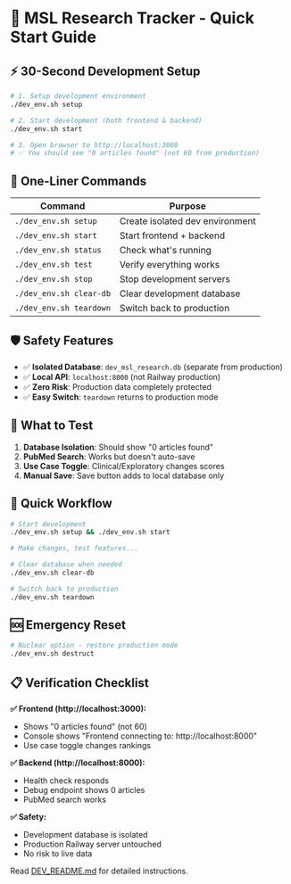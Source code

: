# 🚀 MSL Research Tracker - Quick Start Guide

## ⚡ 30-Second Development Setup

```bash
# 1. Setup development environment
./dev_env.sh setup

# 2. Start development (both frontend & backend)
./dev_env.sh start

# 3. Open browser to http://localhost:3000
# ✅ You should see "0 articles found" (not 60 from production)
```

## 🎯 One-Liner Commands

| Command | Purpose |
|---------|---------|
| `./dev_env.sh setup` | Create isolated dev environment |
| `./dev_env.sh start` | Start frontend + backend |
| `./dev_env.sh status` | Check what's running |
| `./dev_env.sh test` | Verify everything works |
| `./dev_env.sh stop` | Stop development servers |
| `./dev_env.sh clear-db` | Clear development database |
| `./dev_env.sh teardown` | Switch back to production |

## 🛡️ Safety Features

- ✅ **Isolated Database**: `dev_msl_research.db` (separate from production)
- ✅ **Local API**: `localhost:8000` (not Railway production)
- ✅ **Zero Risk**: Production data completely protected
- ✅ **Easy Switch**: `teardown` returns to production mode

## 🧪 What to Test

1. **Database Isolation**: Should show "0 articles found"
2. **PubMed Search**: Works but doesn't auto-save
3. **Use Case Toggle**: Clinical/Exploratory changes scores
4. **Manual Save**: Save button adds to local database only

## 🔄 Quick Workflow

```bash
# Start development
./dev_env.sh setup && ./dev_env.sh start

# Make changes, test features...

# Clear database when needed
./dev_env.sh clear-db

# Switch back to production
./dev_env.sh teardown
```

## 🆘 Emergency Reset

```bash
# Nuclear option - restore production mode
./dev_env.sh destruct
```

## 📋 Verification Checklist

**✅ Frontend (http://localhost:3000):**
- Shows "0 articles found" (not 60)
- Console shows "Frontend connecting to: http://localhost:8000"
- Use case toggle changes rankings

**✅ Backend (http://localhost:8000):**
- Health check responds
- Debug endpoint shows 0 articles
- PubMed search works

**✅ Safety:**
- Development database is isolated
- Production Railway server untouched
- No risk to live data

Read [DEV_README.md](DEV_README.md) for detailed instructions.

